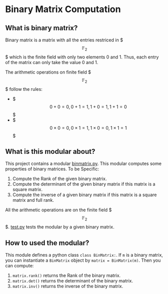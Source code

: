 # Binary Matrix Computation

## What is binary matrix?
Binary matrix is a matrix with all the entries restriced in $$$\mathbb{F}_2$$$ which is the finite field with only two elements 0 and 1. Thus, each entry of the matrix can only take the value 0 and 1.

The arithmetic operations on finite field $$$\mathbb{F}_2$$$ follow the rules:
- $$$0 + 0 = 0, 0 + 1 = 1, 1 + 0 = 1, 1 + 1 = 0$$$
- $$$0 \times 0 = 0, 0 \times 1 = 1, 1\times 0 = 0, 1\times 1 = 1$$$

## What is this modular about?
This project contains a modular [binmatrix.py](https://github.com/xiangzejun/binary_matrix/blob/master/binmatrix.py). This modular computes some properties of binary matrices. To be Specific:

1. Compute the Rank of the given binary matrix.
2. Compute the determinant of the given binary matrix if this matrix is a square matrix.
3. Compute the inverse of a given binary matrix if this matrix is a square matrix and full rank.

All the arithmetic operations are on the finite field $$$\mathbb{F}_2$$$.
[test.py](https://github.com/xiangzejun/binary_matrix/blob/master/test.py) tests the modular by a given binary matrix.
## How to used the modular?
This module defines a python class `class BinMatrix:`. If `m` is a binary matrix, you can instantiate a `BinMatrix` object by `matrix = BinMatrix(m)`. Then you can compute:

1. `matrix.rank()` returns the Rank of the binary matrix.
2. `matrix.det()` returns the determinant of the binary matrix.
3. `matrix.inv()` returns the inverse of the binary matrix.

















